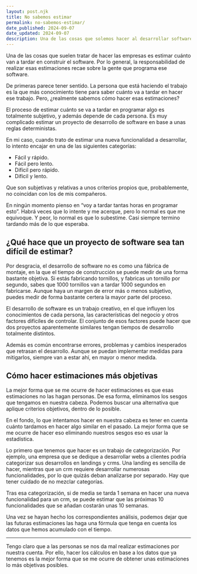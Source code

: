 ```yaml
---
layout: post.njk
title: No sabemos estimar
permalink: no-sabemos-estimar/
date_published: 2024-09-07
date_updated: 2024-09-07
description: Una de las cosas que solemos hacer al desarrollar software es estimar cuánto vamos a tardar. El problema es que se nos da mal estimar por nuestra cuenta, por lo que tenemos que buscar alternativas que nos permitan tener mejores estimaciones.
---
```

Una de las cosas que suelen tratar de hacer las empresas es estimar cuánto van a tardar en construir el software. Por lo general, la responsabilidad de realizar esas estimaciones recae sobre la gente que programa ese software.

De primeras parece tener sentido. La persona que está haciendo el trabajo es la que más conocimiento tiene para saber cuánto va a tardar en hacer ese trabajo. Pero, ¿realmente sabemos cómo hacer esas estimaciones?

El proceso de estimar cuánto se va a tardar en programar algo es totalmente subjetivo, y además depende de cada persona. Es muy complicado estimar un proyecto de desarrollo de software en base a unas reglas deterministas.

En mi caso, cuando trato de estimar una nueva funcionalidad a desarrollar, lo intento encajar en una de las siguientes categorías:
- Fácil y rápido.
- Fácil pero lento.
- Difícil pero rápido.
- Difícil y lento.

Que son subjetivas y relativas a unos criterios propios que, probablemente, no coincidan con los de mis compañeros.

En ningún momento pienso en “voy a tardar tantas horas en programar esto”. Habrá veces que lo intente y me acerque, pero lo normal es que me equivoque. Y peor, lo normal es que lo subestime. Casi siempre termino tardando más de lo que esperaba.

## ¿Qué hace que un proyecto de software sea tan difícil de estimar?

Por desgracia, el desarrollo de software no es como una fábrica de montaje, en la que el tiempo de construcción se puede medir de una forma bastante objetiva. Si estás fabricando tornillos, y fabricas un tornillo por segundo, sabes que 1000 tornillos van a tardar 1000 segundos en fabricarse. Aunque haya un margen de error más o menos subjetivo, puedes medir de forma bastante certera la mayor parte del proceso.

El desarrollo de software es un trabajo creativo, en el que influyen los conocimientos de cada persona, las características del negocio y otros factores difíciles de controlar. El conjunto de esos factores puede hacer que dos proyectos aparentemente similares tengan tiempos de desarrollo totalmente distintos.

Además es común encontrarse errores, problemas y cambios inesperados que retrasan el desarrollo. Aunque se puedan implementar medidas para mitigarlos, siempre van a estar ahí, en mayor o menor medida.

## Cómo hacer estimaciones más objetivas

La mejor forma que se me ocurre de hacer estimaciones es que esas estimaciones no las hagan personas. De esa forma, eliminamos los sesgos que tengamos en nuestra cabeza. Podemos buscar una alternativa que aplique criterios objetivos, dentro de lo posible.

En el fondo, lo que intentamos hacer en nuestra cabeza es tener en cuenta cuánto tardamos en hacer algo similar en el pasado. La mejor forma que se me ocurre de hacer eso eliminando nuestros sesgos eso es usar la estadística.

Lo primero que tenemos que hacer es un trabajo de categorización. Por ejemplo, una empresa que se dedique a desarrollar webs a clientes podría categorizar sus desarrollos en landings y crms. Una landing es sencilla de hacer, mientras que un crm requiere desarrollar numerosas funcionalidades, por lo que quizás deban analizarse por separado. Hay que tener cuidado de no mezclar categorías.

Tras esa categorización, si de media se tarda 1 semana en hacer una nueva funcionalidad para un crm, se puede estimar que las próximas 10 funcionalidades que se añadan costarán unas 10 semanas.

Una vez se hayan hecho los correspondientes análisis, podemos dejar que las futuras estimaciones las haga una fórmula que tenga en cuenta los datos que hemos acumulado con el tiempo.

***

Tengo claro que a las personas se nos da mal realizar estimaciones por nuestra cuenta. Por ello, hacer los cálculos en base a los datos que ya tenemos es la mejor forma que se me ocurre de obtener unas estimaciones lo más objetivas posibles.
